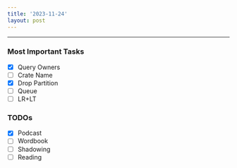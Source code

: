```yaml
---
title: '2023-11-24'
layout: post
---
```


---

### Most Important Tasks

- [x] Query Owners
- [ ] Crate Name
- [x] Drop Partition
- [ ] Queue
- [ ] LR+LT

### TODOs

- [x] Podcast
- [ ] Wordbook
- [ ] Shadowing
- [ ] Reading
